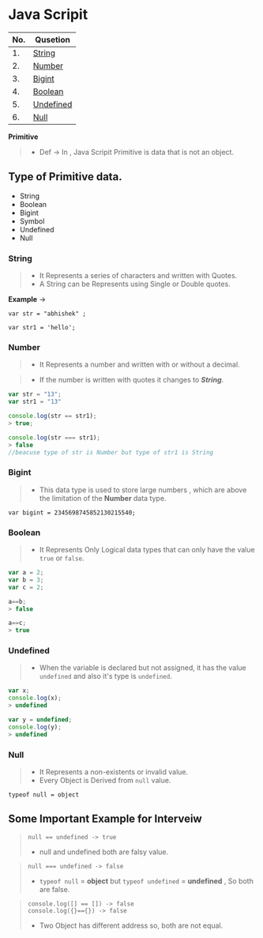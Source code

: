 # Java Scripit

| No. | Qusetion                |
| --- | ----------------------- |
| 1.  | [String](#string)       |
| 2.  | [Number](#number)       |
| 3.  | [Bigint](#bigint)       |
| 4.  | [Boolean](#boolean)     |
| 5.  | [Undefined](#undefined) |
| 6.  | [Null](#null)           |

**Primitive**

> - Def -> In , Java Scripit Primitive is data that is not an object.

## Type of Primitive data.

- String
- Boolean
- Bigint
- Symbol
- Undefined
- Null

### String

> - It Represents a series of characters and written with Quotes.
> - A String can be Represents using Single or Double quotes.

**Example** ->

`var str = "abhishek" ;`

`var str1 = 'hello';`

### Number

> - It Represents a number and written with or without a decimal.

> - If the number is written with quotes it changes to **_String_**.

```javascript
var str = "13";
var str1 = "13"

console.log(str == str1);
> true;

console.log(str === str1);
> false
//beacuse type of str is Number but type of str1 is String
```

### Bigint

> - This data type is used to store large numbers , which are above the limitation of the **Number** data type.

`var bigint = 2345698745852130215540;`

### Boolean

> - It Represents Only Logical data types that can only have the value `true` or `false`.

```javascript
var a = 2;
var b = 3;
var c = 2;

a==b;
> false

a==c;
> true
```

### Undefined

> - When the variable is declared but not assigned, it has the value `undefined` and also it's type is `undefined`.

```javascript
var x;
console.log(x);
> undefined

var y = undefined;
console.log(y);
> undefined
```

### Null

> - It Represents a non-existents or invalid value.
> - Every Object is Derived from `null` value.

`typeof null = object`

## Some Important Example for Interveiw

> `null == undefined -> true`
>
> - null and undefined both are falsy value.

> `null === undefined -> false`
>
> - `typeof null` = **object** but `typeof undefined` = **undefined** , So both are false.

> `console.log([] == []) -> false`  
> `console.log({}=={}) -> false`
>
> - Two Object has different address so, both are not equal.
